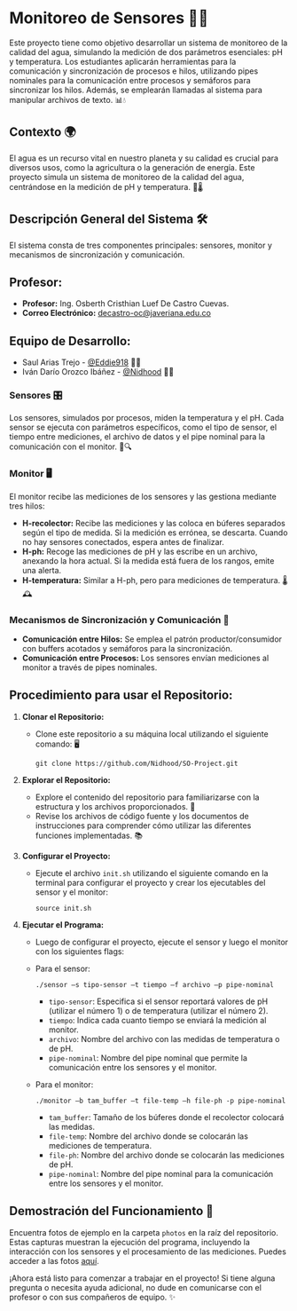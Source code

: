 # Monitoreo de Sensores 🌊🔬

Este proyecto tiene como objetivo desarrollar un sistema de monitoreo de la calidad del agua, simulando la medición de dos parámetros esenciales: pH y temperatura. Los estudiantes aplicarán herramientas para la comunicación y sincronización de procesos e hilos, utilizando pipes nominales para la comunicación entre procesos y semáforos para sincronizar los hilos. Además, se emplearán llamadas al sistema para manipular archivos de texto. 📊💧

## Contexto 🌍

El agua es un recurso vital en nuestro planeta y su calidad es crucial para diversos usos, como la agricultura o la generación de energía. Este proyecto simula un sistema de monitoreo de la calidad del agua, centrándose en la medición de pH y temperatura. 🚰🌡️

## Descripción General del Sistema 🛠️

El sistema consta de tres componentes principales: sensores, monitor y mecanismos de sincronización y comunicación.

## Profesor:

- **Profesor:** Ing. Osberth Cristhian Luef De Castro Cuevas.
- **Correo Electrónico:** [decastro-oc@javeriana.edu.co]()

## Equipo de Desarrollo:

- Saul Arias Trejo - [@Eddie918](https://github.com/Eddie918) 🧑‍💻
- Iván Darío Orozco Ibáñez - [@Nidhood](https://github.com/Nidhood) 🧑‍💻

### Sensores 🎛️

Los sensores, simulados por procesos, miden la temperatura y el pH. Cada sensor se ejecuta con parámetros específicos, como el tipo de sensor, el tiempo entre mediciones, el archivo de datos y el pipe nominal para la comunicación con el monitor. 📌🔍

### Monitor 🖥️

El monitor recibe las mediciones de los sensores y las gestiona mediante tres hilos:

- **H-recolector:** Recibe las mediciones y las coloca en búferes separados según el tipo de medida. Si la medición es errónea, se descarta. Cuando no hay sensores conectados, espera antes de finalizar.
- **H-ph:** Recoge las mediciones de pH y las escribe en un archivo, anexando la hora actual. Si la medida está fuera de los rangos, emite una alerta.
- **H-temperatura:** Similar a H-ph, pero para mediciones de temperatura. 🌡️🕰️

### Mecanismos de Sincronización y Comunicación 🔄

- **Comunicación entre Hilos:** Se emplea el patrón productor/consumidor con buffers acotados y semáforos para la sincronización.
- **Comunicación entre Procesos:** Los sensores envían mediciones al monitor a través de pipes nominales.

## Procedimiento para usar el Repositorio:

1. **Clonar el Repositorio:**
   - Clone este repositorio a su máquina local utilizando el siguiente comando: 🖥️
     ```
     git clone https://github.com/Nidhood/SO-Project.git
     ```

2. **Explorar el Repositorio:**
   - Explore el contenido del repositorio para familiarizarse con la estructura y los archivos proporcionados. 📂
   - Revise los archivos de código fuente y los documentos de instrucciones para comprender cómo utilizar las diferentes funciones implementadas. 📚

3. **Configurar el Proyecto:**
   - Ejecute el archivo `init.sh` utilizando el siguiente comando en la terminal para configurar el proyecto y crear los ejecutables del sensor y el monitor:
     ```
     source init.sh
     ```

4. **Ejecutar el Programa:**
   - Luego de configurar el proyecto, ejecute el sensor y luego el monitor con los siguientes flags:

   - Para el sensor:
     ```
     ./sensor –s tipo-sensor –t tiempo –f archivo –p pipe-nominal
     ```
     - `tipo-sensor`: Especifica si el sensor reportará valores de pH (utilizar el número 1) o de temperatura (utilizar el número 2).
     - `tiempo`: Indica cada cuanto tiempo se enviará la medición al monitor.
     - `archivo`: Nombre del archivo con las medidas de temperatura o de pH.
     - `pipe-nominal`: Nombre del pipe nominal que permite la comunicación entre los sensores y el monitor.

   - Para el monitor:
     ```
     ./monitor –b tam_buffer –t file-temp –h file-ph -p pipe-nominal
     ```
     - `tam_buffer`: Tamaño de los búferes donde el recolector colocará las medidas.
     - `file-temp`: Nombre del archivo donde se colocarán las mediciones de temperatura.
     - `file-ph`: Nombre del archivo donde se colocarán las mediciones de pH.
     - `pipe-nominal`: Nombre del pipe nominal para la comunicación entre los sensores y el monitor.

## Demostración del Funcionamiento 📸

Encuentra fotos de ejemplo en la carpeta `photos` en la raíz del repositorio. Estas capturas muestran la ejecución del programa, incluyendo la interacción con los sensores y el procesamiento de las mediciones. Puedes acceder a las fotos [aquí](#).


¡Ahora está listo para comenzar a trabajar en el proyecto! Si tiene alguna pregunta o necesita ayuda adicional, no dude en comunicarse con el profesor o con sus compañeros de equipo. ✨
